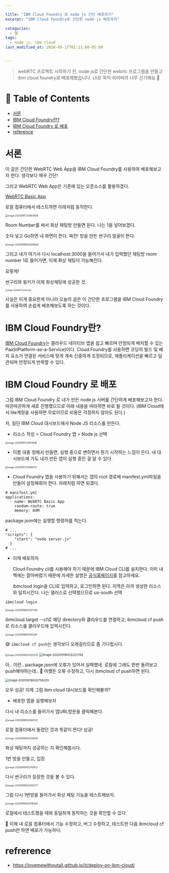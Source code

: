 ```yaml
---

title: "IBM Cloud Foundry 로 node js 간단 배포하기"
excerpt: "IBM Cloud Foundry로 간단한 node js 배포까지"

categories:
  - 웹
tags:
  - node js, ibm cloud
last_modified_at: 2020-09-17T01:11:00-05:00


---
```


> webRTC 프로젝트 시작하기 전, node js로 간단한 webrtc 프로그램을 만들고 ibm cloud foundry로 배포해봤습니다. cli로 뚝딱 되어버려 너무 신기해요.🤔 

# 📌 Table of Contents

- [서론](#서론)
- [IBM Cloud Foundry란?](#ibm-cloud-foundry란)
- [IBM Cloud Foundry 로 배포](#ibm-cloud-foundry-로-배포)
- [reference](#reference)



# 서론

이 글은 간단한 WebRTC Web App을 IBM Cloud Foundry를 사용하여 배포해보고자 한다. 생각보다 매우 간단!

그리고 WebRTC Web App은 기존에 있는 오픈소스를 활용하겠다.

[WebRTC Basic App](https://github.com/agilityfeat/webrtc-video-conference-tutorial/tree/webrtc)



로컬 컴퓨터에서 테스트하면 아래처럼 동작한다.

<img src="/assets/images/image-20200917233853509.png" alt="image-20200917233853509" style="zoom:50%;" />

Room Number를 써서 화상 채팅방 만들면 된다. 나는 1을 넣어보겠다.

숫자 넣고 Go하면 내 화면이 뜬다.  짜잔! 방을 만든 썬구리 얼굴이 뜬다.

<img src="/assets/images/image-20200918004209456.png" alt="image-20200918004209456" style="zoom:50%;" />

그리고 내가 여기서 다시 localhost:3000을 들어가서 내가 입력했던 채팅방 room number 1로 들어가면, 이제 화상 채팅이 가능해진다. 

요렇게!

썬구리와 윙키가 이제 화상채팅에 성공한 것. 

<img src="/assets/images/image-20200917234747302.png" alt="image-20200917234747302" style="zoom:40%;" />



사실은 이게 중요한게 아니라 오늘의 글은 이 간단한 프로그램을 IBM Cloud Foundry를 사용하여 손쉽게 배포해보도록 하는 것이다. 



# IBM Cloud Foundry란?

[IBM Cloud Foundry](https://cloud.ibm.com/docs/cloud-foundry-public?topic=cloud-foundry-public-getting-started)는 클라우드 네이티브 앱을 쉽고 빠르며 안정되게 배치할 수 있는 PaaS(Platform-as-a-Service)이다. Cloud Foundry를 사용하면 코딩의 빌드 및 배치 요소가 연결된 서비스에 맞게 계속 신중하게 조정되므로, 애플리케이션을 빠르고 일관되며 안정되게 반복할 수 있다. 



# IBM Cloud Foundry 로 배포

그럼 IBM Cloud Foundry 로 내가 만든 node js 서버를 간단하게 배포해보고자 한다. 따끈따끈하게 새로 진행했으므로 아래 내용을 따라하면 바로 될 것이다. (IBM Cloud에서 lite계정을 사용하면 무료이므로 비용은 걱정하지 않아도 된다.)

자, 일단 IBM Cloud 대시보드에서 Node JS 리소스를 만든다.

* 리소스 작성 > Cloud Foundry 앱 > Node js 선택

<img src="/assets/images/image-20200917235511936.png" alt="image-20200917235511936" style="zoom:50%;" />

* 이름 대충 정해서 만들면, 실행 중으로 변하면서 뭔가 시작하는 느낌이 든다. 내 대시보드에 가도 내가 만든 앱이 실행 중인 걸 알 수 있다. 

<img src="/assets/images/image-20200917235955171.png" alt="image-20200917235955171" style="zoom:50%;" />

* Cloud Foundry 앱을 사용하기 위해서는 앱의 root 경로에 manifest.yml파일을 만들어 설정해줘야 한다. 아래처럼 하면 되겠다.

```shell
# manifest.yml
applications:
  - name: WebRTC Basic App
    random-route: true
    memory: 64M
```

package.json에는 실행할 명령어를 적는다.

```
# ...
"scripts": {
    "start": "node server.js"   
  }
# ...
```

* 이제 배포하자

  Cloud Foundry cli를 사용해야 하기 때문에 IBM Cloud CLI를 설치한다. 이미 내 맥에는 깔아버렸기 때문에 자세한 설명은 [공식홈페이지](https://cloud.ibm.com/docs/cli?topic=cli-getting-started)를 참고하세요.

  

  ibmcloud login을 CLI로 입력하고, 로그인하면 된다.  지역은 아까 생성한 리소스와 일치시킨다. 나는 댈러스로 선택했으므로 us-south 선택

```shell
ibmcloud login
```

<img src="/assets/images/image-20200918001207345.png" alt="image-20200918001207345" style="zoom:50%;" />

ibmcloud target --cf로 해당 directory와 클라우드를 연결하고, ibmcloud cf push로 리소스를 클라우드에 입력시킨다. 

<img src="/assets/images/image-20200918001455261.png" alt="image-20200918001455261" style="zoom:50%;" />

😅 `ibmcloud cf push`는 생각보다 오래걸리므로 좀 기다립시다. 

<img src="/assets/images/image-20200918002320370.png" alt="image-20200918002320370" style="zoom:50%;" />

<img src="/assets/images/image-20200918002222784.png" alt="image-20200918002222784" style="zoom:67%;" />

아.. 이런.. package.json에 오류가 있어서 실패했네. 로컬에 그래도 한번 돌려보고 push해야하는데.. 😤 어쨌든 오류 수정하고, 다시 ibmcloud cf push하면 된다.

<img src="/assets/images/image-20200918002756205.png" alt="image-20200918002756205" style="zoom:67%;" />

오우 성공! 이제 그럼 ibm cloud 대시보드를 확인해볼까?



* 배포한 앱을 실행해보자

다시 내 리소스를 들어가서 앱URL방문을 클릭해본다. 

<img src="/assets/images/image-20200918002900132.png" alt="image-20200918002900132" style="zoom:50%;" />

로컬 컴퓨터에서 돌렸던 것과 똑같이 뜬다! 성공!

<img src="/assets/images/image-20200918003026418.png" alt="image-20200918003026418" style="zoom:50%;" />



화상 채팅까지 성공하는 지 확인해봅시다.

1번 방을 만들고, 입장

<img src="/assets/images/image-20200918003110003.png" alt="image-20200918003110003" style="zoom:50%;" />



다시 썬구리가 등장한 것을 볼 수 있다.

<img src="/assets/images/image-20200918003302577.png" alt="image-20200918003302577" style="zoom:50%;" />

그럼 다시 1번방을 들어가서 화상 채팅 기능을 테스트해보자. 

<img src="/assets/images/image-20200918003516244.png" alt="image-20200918003516244" style="zoom:50%;" />

로컬에서 테스트했을 때와 동일하게 동작하는 것을 확인할 수 있다.



🚦 이제 내 로컬 컴퓨터에서 기능 수정하고, 버그 수정하고, 테스트한 다음 ibmcloud cf push만 하면 배포가 가능하다.

# refrerence

* https://lovemewithoutall.github.io/it/deploy-on-ibm-cloud/